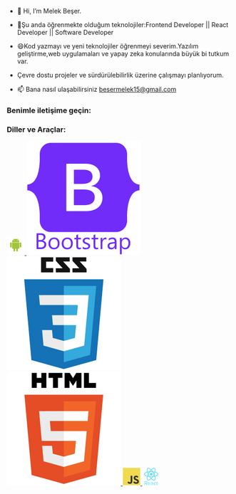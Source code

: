 - 👋 Hi, I’m Melek Beşer.
  
- 🌱Şu anda öğrenmekte olduğum teknolojiler:Frontend Developer || React Developer || Software Developer

- 😄Kod yazmayı ve yeni teknolojiler öğrenmeyi severim.Yazılım geliştirme,web uygulamaları ve yapay zeka konularında büyük bi tutkum var.

- Çevre dostu projeler ve sürdürülebilirlik üzerine çalışmayı planlıyorum. 


- 📫 Bana nasıl ulaşabilirsiniz besermelek15@gmail.com
<!---
Melekbeser/Melekbeser is a ✨ special ✨ repository because its `README.md` (this file) appears on your GitHub profile.
You can click the Preview link to take a look at your changes.
---><h3 align="left">Benimle iletişime geçin:</h3>
<p align="left">
</p>

<h3 align="left">Diller ve Araçlar:</h3>
<p align="left"> <a href="https://developer.android.com" target="_blank" rel="noreferrer"> <img src="https://raw.githubusercontent.com/devicons/devicon/master/icons/android/android-original-wordmark.svg" alt="android" width="40" height="40"/> </a> <a href="https://getbootstrap.com" target="_blank" rel="noreferrer"> <img src="https://raw.githubusercontent.com/devicons/devicon/master/icons/bootstrap/bootstrap-plain-wordmark.svg" alt="bootstrap" genişlik="40" yükseklik="40"/> </a> <a href="https://www.w3schools.com/css/" target="_blank" rel="noreferrer"> <img src="https://raw.githubusercontent.com/devicons/devicon/master/icons/css3/css3-original-wordmark.svg" alt="css3" genişlik="40" yükseklik="40"/> </a> <a href="https://www.w3.org/html/" target="_blank" rel="noreferrer"> <img src="https://raw.githubusercontent.com/devicons/devicon/master/icons/html5/html5-original-wordmark.svg" alt="html5" genişlik="40" yükseklik="40"/> </a> <a href="https://developer.mozilla.org/tr-TR/dokümanlar/Web/JavaScript" target="_blank" rel="noreferrer"> <img src="https://raw.githubusercontent.com/devicons/devicon/master/icons/javascript/javascript-original.svg" alt="javascript" width="40" height="40"/> </a> <a href="https://reactjs.org/" target="_blank" rel="noreferrer"> <img src="https://raw.githubusercontent.com/devicons/devicon/master/icons/react/react-original-wordmark.svg" alt="react" width="40" height="40"/> </a> </p>


